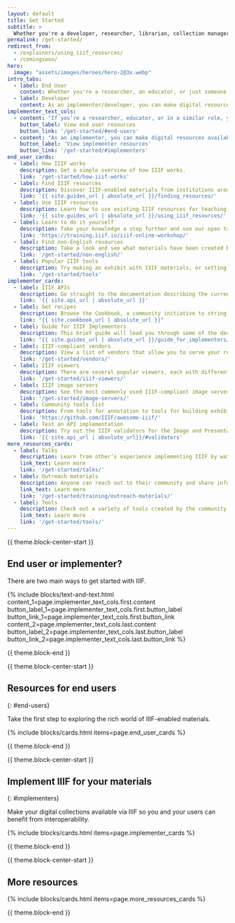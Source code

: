 ```yaml
---
layout: default
title: Get Started
subtitle: >
  Whether you're a developer, researcher, librarian, collection manager, or someone else, your work with digital collections can benefit from IIIF technology and tools.
permalink: /get-started/
redirect_from:
  - /explainers/using_iiif_resources/
  - /comingsoon/
hero:
  image: "assets/images/heroes/hero-2@3x.webp"
intro_tabs:
  - label: End User
    content: Whether you're a researcher, an educator, or just someone exploring the possibilities, IIIF makes your life easier when it comes to working with digital collections.
  - label: Developer
    content: As an implementer/developer, you can make digital resources available on the web using IIIF.
implementer_text_cols:
  - content: "If you’re a researcher, educator, or in a similar role, you are likely an end user, and you can use IIIF resources already hosted on the Web by someone else--all without having to learn to code."
    button_label: View end user resources
    button_link: '/get-started/#end-users'
  - content: "As an implementer, you can make digital resources available on the Web via IIIF using a variety of products, tools, and resources. Coding skills may or may not be required."
    button_label: 'View implementer resources'
    button_link: '/get-started/#implementers'
end_user_cards:
  - label: How IIIF works
    description: Get a simple overview of how IIIF works.
    link: '/get-started/how-iiif-works'
  - label: Find IIIF resources
    description: Discover IIIF-enabled materials from institutions around the world.
    link: '{{ site.guides_url | absolute_url }}/finding_resources/'
  - label: Use IIIF resources
    description: Learn how to use existing IIIF resources for teaching and research.
    link: '{{ site.guides_url | absolute_url }}/using_iiif_resources/'
  - label: Learn to do it yourself
    description: Take your knowledge a step further and use our open training materials to learn hands-on how resources are made available via IIIF.
    link: 'https://training.iiif.io/iiif-online-workshop/'
  - label: Find non-English resources
    description: Take a look and see what materials have been created by the IIIF Community in a variety of languages.
    link: '/get-started/non-english/'
  - label: Popular IIIF tools
    description: Try making an exhibit with IIIF materials, or setting up a crowd-sourcing project.
    link: '/get-started/tools'
implementer_cards:
  - label: IIIF APIs
    description: Go straight to the documentation describing the current and draft specifications.
    link: '{{ site.api_url | absolute_url }}'
  - label: Get recipes
    description: Browse the Cookbook, a community initiative to string together commonly used functions into code “recipes” that can be easily reused.
    link: "{{ site.cookbook_url | absolute_url }}"
  - label: Guide for IIIF Implementers
    description: This brief guide will lead you through some of the decision points to help get you going with IIIF.
    link: "{{ site.guides_url | absolute_url }}/guide_for_implementers/"
  - label: IIIF-compliant vendors
    description: View a list of vendors that allow you to serve your resources via IIIF without building your own ecosystem.
    link: '/get-started/vendors/'
  - label: IIIF viewers
    description: There are several popular viewers, each with different capabilities.
    link: '/get-started/iiif-viewers/'
  - label: IIIF image servers
    description: See the most commonly used IIIF-compliant image servers.
    link: '/get-started/image-servers/'
  - label: Community tools list
    description: From tools for annotation to tools for building exhibits, see the best of what’s available to you and benefit from the work of others on the IIIF-Awesome list. (External link)
    link: 'https://github.com/IIIF/awesome-iiif/'
  - label: Test an API implementation
    description: Try out the IIIF validators for the Image and Presentation APIs.
    link: '{{ site.api_url | absolute_url}}/#validators'
more_resources_cards:
  - label: Talks
    description: Learn from other’s experience implementing IIIF by watching conference presentations.
    link_text: Learn more
    link: '/get-started/talks/'
  - label: Outreach materials
    description: Anyone can reach out to their community and share information about IIIF. We’ve created some materials to make that easier.
    link_text: Learn more
    link: '/get-started/training/outreach-materials/'
  - label: Tools
    description: Check out a variety of tools created by the community.
    link_text: Learn more
    link: '/get-started/tools/'
---
```


{{ theme.block-center-start }}


## End user or implementer?

There are two main ways to get started with IIIF.

{% include blocks/text-and-text.html   
    content_1=page.implementer_text_cols.first.content
    button_label_1=page.implementer_text_cols.first.button_label
    button_link_1=page.implementer_text_cols.first.button_link
    content_2=page.implementer_text_cols.last.content
    button_label_2=page.implementer_text_cols.last.button_label
    button_link_2=page.implementer_text_cols.last.button_link %}

{{ theme.block-end }}


{{ theme.block-center-start }}

## Resources for end users
{: #end-users}

Take the first step to exploring the rich world of IIIF-enabled materials.

{% include blocks/cards.html items=page.end_user_cards %}

{{ theme.block-end }}


{{ theme.block-center-start }}

<a name='implementers'></a>
## Implement IIIF for your materials
{: #implementers}

Make your digital collections available via IIIF so you and your users can benefit from interoperability.

{% include blocks/cards.html items=page.implementer_cards %}

{{ theme.block-end }}

{{ theme.block-center-start }}

## More resources

{% include blocks/cards.html items=page.more_resources_cards %}

{{ theme.block-end }}
